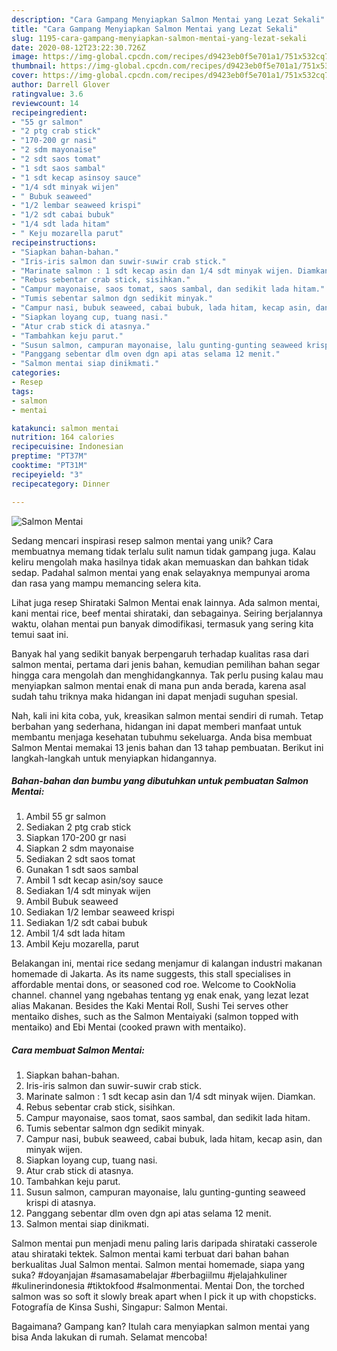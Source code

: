 ```yaml
---
description: "Cara Gampang Menyiapkan Salmon Mentai yang Lezat Sekali"
title: "Cara Gampang Menyiapkan Salmon Mentai yang Lezat Sekali"
slug: 1195-cara-gampang-menyiapkan-salmon-mentai-yang-lezat-sekali
date: 2020-08-12T23:22:30.726Z
image: https://img-global.cpcdn.com/recipes/d9423eb0f5e701a1/751x532cq70/salmon-mentai-foto-resep-utama.jpg
thumbnail: https://img-global.cpcdn.com/recipes/d9423eb0f5e701a1/751x532cq70/salmon-mentai-foto-resep-utama.jpg
cover: https://img-global.cpcdn.com/recipes/d9423eb0f5e701a1/751x532cq70/salmon-mentai-foto-resep-utama.jpg
author: Darrell Glover
ratingvalue: 3.6
reviewcount: 14
recipeingredient:
- "55 gr salmon"
- "2 ptg crab stick"
- "170-200 gr nasi"
- "2 sdm mayonaise"
- "2 sdt saos tomat"
- "1 sdt saos sambal"
- "1 sdt kecap asinsoy sauce"
- "1/4 sdt minyak wijen"
- " Bubuk seaweed"
- "1/2 lembar seaweed krispi"
- "1/2 sdt cabai bubuk"
- "1/4 sdt lada hitam"
- " Keju mozarella parut"
recipeinstructions:
- "Siapkan bahan-bahan."
- "Iris-iris salmon dan suwir-suwir crab stick."
- "Marinate salmon : 1 sdt kecap asin dan 1/4 sdt minyak wijen. Diamkan."
- "Rebus sebentar crab stick, sisihkan."
- "Campur mayonaise, saos tomat, saos sambal, dan sedikit lada hitam."
- "Tumis sebentar salmon dgn sedikit minyak."
- "Campur nasi, bubuk seaweed, cabai bubuk, lada hitam, kecap asin, dan minyak wijen."
- "Siapkan loyang cup, tuang nasi."
- "Atur crab stick di atasnya."
- "Tambahkan keju parut."
- "Susun salmon, campuran mayonaise, lalu gunting-gunting seaweed krispi di atasnya."
- "Panggang sebentar dlm oven dgn api atas selama 12 menit."
- "Salmon mentai siap dinikmati."
categories:
- Resep
tags:
- salmon
- mentai

katakunci: salmon mentai 
nutrition: 164 calories
recipecuisine: Indonesian
preptime: "PT37M"
cooktime: "PT31M"
recipeyield: "3"
recipecategory: Dinner

---
```



![Salmon Mentai](https://img-global.cpcdn.com/recipes/d9423eb0f5e701a1/751x532cq70/salmon-mentai-foto-resep-utama.jpg)

Sedang mencari inspirasi resep salmon mentai yang unik? Cara membuatnya memang tidak terlalu sulit namun tidak gampang juga. Kalau keliru mengolah maka hasilnya tidak akan memuaskan dan bahkan tidak sedap. Padahal salmon mentai yang enak selayaknya mempunyai aroma dan rasa yang mampu memancing selera kita.

Lihat juga resep Shirataki Salmon Mentai enak lainnya. Ada salmon mentai, kani mentai rice, beef mentai shirataki, dan sebagainya. Seiring berjalannya waktu, olahan mentai pun banyak dimodifikasi, termasuk yang sering kita temui saat ini.

Banyak hal yang sedikit banyak berpengaruh terhadap kualitas rasa dari salmon mentai, pertama dari jenis bahan, kemudian pemilihan bahan segar hingga cara mengolah dan menghidangkannya. Tak perlu pusing kalau mau menyiapkan salmon mentai enak di mana pun anda berada, karena asal sudah tahu triknya maka hidangan ini dapat menjadi suguhan spesial.


Nah, kali ini kita coba, yuk, kreasikan salmon mentai sendiri di rumah. Tetap berbahan yang sederhana, hidangan ini dapat memberi manfaat untuk membantu menjaga kesehatan tubuhmu sekeluarga. Anda bisa membuat Salmon Mentai memakai 13 jenis bahan dan 13 tahap pembuatan. Berikut ini langkah-langkah untuk menyiapkan hidangannya.

<!--inarticleads1-->

##### Bahan-bahan dan bumbu yang dibutuhkan untuk pembuatan Salmon Mentai:

1. Ambil 55 gr salmon
1. Sediakan 2 ptg crab stick
1. Siapkan 170-200 gr nasi
1. Siapkan 2 sdm mayonaise
1. Sediakan 2 sdt saos tomat
1. Gunakan 1 sdt saos sambal
1. Ambil 1 sdt kecap asin/soy sauce
1. Sediakan 1/4 sdt minyak wijen
1. Ambil  Bubuk seaweed
1. Sediakan 1/2 lembar seaweed krispi
1. Sediakan 1/2 sdt cabai bubuk
1. Ambil 1/4 sdt lada hitam
1. Ambil  Keju mozarella, parut


Belakangan ini, mentai rice sedang menjamur di kalangan industri makanan homemade di Jakarta. As its name suggests, this stall specialises in affordable mentai dons, or seasoned cod roe. Welcome to CookNolia channel. channel yang ngebahas tentang yg enak enak, yang lezat lezat alias Makanan. Besides the Kaki Mentai Roll, Sushi Tei serves other mentaiko dishes, such as the Salmon Mentaiyaki (salmon topped with mentaiko) and Ebi Mentai (cooked prawn with mentaiko). 

<!--inarticleads2-->

##### Cara membuat Salmon Mentai:

1. Siapkan bahan-bahan.
1. Iris-iris salmon dan suwir-suwir crab stick.
1. Marinate salmon : 1 sdt kecap asin dan 1/4 sdt minyak wijen. Diamkan.
1. Rebus sebentar crab stick, sisihkan.
1. Campur mayonaise, saos tomat, saos sambal, dan sedikit lada hitam.
1. Tumis sebentar salmon dgn sedikit minyak.
1. Campur nasi, bubuk seaweed, cabai bubuk, lada hitam, kecap asin, dan minyak wijen.
1. Siapkan loyang cup, tuang nasi.
1. Atur crab stick di atasnya.
1. Tambahkan keju parut.
1. Susun salmon, campuran mayonaise, lalu gunting-gunting seaweed krispi di atasnya.
1. Panggang sebentar dlm oven dgn api atas selama 12 menit.
1. Salmon mentai siap dinikmati.


Salmon mentai pun menjadi menu paling laris daripada shirataki casserole atau shirataki tektek. Salmon mentai kami terbuat dari bahan bahan berkualitas Jual Salmon mentai. Salmon mentai homemade, siapa yang suka? #doyanjajan #samasamabelajar #berbagiilmu #jelajahkuliner #kulinerindonesia #tiktokfood #salmonmentai. Mentai Don, the torched salmon was so soft it slowly break apart when I pick it up with chopsticks. Fotografía de Kinsa Sushi, Singapur: Salmon Mentai. 

Bagaimana? Gampang kan? Itulah cara menyiapkan salmon mentai yang bisa Anda lakukan di rumah. Selamat mencoba!

